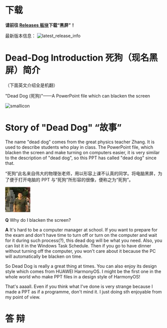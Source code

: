 # 下载

**请前往 [Releases 板块](https://github.com/Nick-DL/Dead-Dog/releases)下载“黑屏”！**

最新版本信息：
![latest_release_info](https://img.shields.io/github/v/release/Nick-DL/Dead-dog)

# Dead-Dog Introduction 死狗（现名黑屏）简介

（下面英文介绍全是机翻）

"Dead Dog (死狗)"——A PowerPoint file which can blacken the screen

![smallicon](https://user-images.githubusercontent.com/106737278/209271320-6647d478-8c97-4aef-a85f-fa111fcbfdc7.png)

# Story of "Dead Dog" “故事”

 The name "dead dog" comes from the great physics teacher Zhang. It is used to describe students who play in class. The PowerPoint file, which blacken the screen and make turning on computers easier, it is very similar to the description of "dead dog", so this PPT has called "dead dog" since that.
 
 “死狗”此名来自伟大的物理张老师，用以形容上课不认真的同学。将电脑黑屏，为了便于打开电脑的 PPT 与“死狗”所形容的很像，便称之为“死狗”。

![MrZhang](https://raw.githubusercontent.com/Nick-DL/Dead-Dog/main/Notepad_202212301156_10156.jpg)

**Q** Why do I blacken the screen?

**A** It's hard to be a computer manager at school. If you want to prepare for the exam and don't have time to turn off or turn on the computer and wait for it during such process(?), this dead dog will be what you need. Also, you can list it in the Windows Task Schedule. Then if you go to have dinner without turning off the computer, you won't care about it because the PC will automatically be blacken on time.

So Dead Dog is really a great thing at times. You can also enjoy its design style which comes from HUAWEI HarmonyOS. I might be the first one in the whole world who make PPT files in a design style of HarmonyOS!

That's aaaall. Even if you think what I've done is very strange because I made a PPT as if a programme, don't mind it. I just doing sth enjoyable from my point of view. 

# 答 辩
